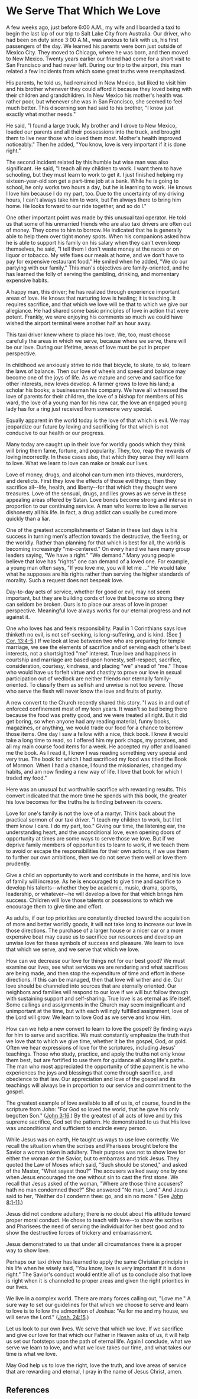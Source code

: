 # We Serve That Which We Love

A few weeks ago, just before 6:00 A.M., my wife and I boarded a taxi to begin
the last lap of our trip to Salt Lake City from Australia. Our driver, who had
been on duty since 3:00 A.M., was anxious to talk with us, his first
passengers of the day. We learned his parents were born just outside of Mexico
City. They moved to Chicago, where he was born, and then moved to New Mexico.
Twenty years earlier our friend had come for a short visit to San Francisco
and had never left. During our trip to the airport, this man related a few
incidents from which some great truths were reemphasized.

His parents, he told us, had remained in New Mexico, but liked to visit him
and his brother whenever they could afford it because they loved being with
their children and grandchildren. In New Mexico his mother's health was rather
poor, but whenever she was in San Francisco, she seemed to feel much better.
This discerning son had said to his brother, "I know just exactly what mother
needs."

He said, "I found a large truck. My brother and I drove to New Mexico, loaded
our parents and all their possessions into the truck, and brought them to live
near those who loved them most. Mother's health improved noticeably." Then he
added, "You know, love is very important if it is done right."

The second incident related by this humble but wise man was also significant.
He said, "I teach all my children to work. I want them to have schooling, but
they must learn to work to get it. I just finished helping my sixteen-year-old
son get a part-time job at a bank. While he is going to school, he only works
two hours a day, but he is learning to work. He knows I love him because I do
my part, too. Due to the uncertainty of my driving hours, I can't always take
him to work, but I'm always there to bring him home. He looks forward to our
ride together, and so do I."

One other important point was made by this unusual taxi operator. He told us
that some of his unmarried friends who are also taxi drivers are often out of
money. They come to him to borrow. He indicated that he is generally able to
help them over tight money spots. When his companions asked how he is able to
support his family on his salary when they can't even keep themselves, he
said, "I tell them I don't waste money at the races or on liquor or tobacco.
My wife fixes our meals at home, and we don't have to pay for expensive
restaurant food." He smiled when he added, "We do our partying with our
family." This man's objectives are family-oriented, and he has learned the
folly of serving the gambling, drinking, and momentary expensive habits.

A happy man, this driver; he has realized through experience important areas
of love. He knows that nurturing love is healing; it is teaching. It requires
sacrifice, and that which we love will be that to which we give our
allegiance. He had shared some basic principles of love in action that were
potent. Frankly, we were enjoying his comments so much we could have wished
the airport terminal were another half an hour away.

This taxi driver knew where to place his love. We, too, must choose carefully
the areas in which we serve, because where we serve, there will be our love.
During our lifetime, areas of love must be put in proper perspective.

In childhood we anxiously strive to ride that bicycle, to skate, to ski, to
learn the laws of balance. Then our love of wheels and speed and balance may
become one of the joys of life. As we mature and serve and sacrifice for other
interests, new loves develop. A farmer grows to love his land; a scholar his
books; a businessman his company. We have all witnessed the love of parents
for their children, the love of a bishop for members of his ward, the love of
a young man for his new car, the love an engaged young lady has for a ring
just received from someone very special.

Equally apparent in the world today is the love of that which is evil. We may
jeopardize our future by loving and sacrificing for that which is not
conducive to our health or our progress.

Many today are caught up in their love for worldly goods which they think will
bring them fame, fortune, and popularity. They, too, reap the rewards of
loving incorrectly. In these cases also, that which they serve they will learn
to love. What we learn to love can make or break our lives.

Love of money, drugs, and alcohol can turn men into thieves, murderers, and
derelicts. First they love the effects of those evil things; then they
sacrifice all--life, health, and liberty--for that which they thought were
treasures. Love of the sensual, drugs, and lies grows as we serve in these
appealing areas offered by Satan. Love bonds become strong and intense in
proportion to our continuing service. A man who learns to love a lie serves
dishonesty all his life. In fact, a drug addict can usually be cured more
quickly than a liar.

One of the greatest accomplishments of Satan in these last days is his success
in turning men's affection towards the destructive, the fleeting, or the
worldly. Rather than planning for that which is best for all, the world is
becoming increasingly "me-centered." On every hand we have many group leaders
saying, "We have a right." "We demand." Many young people believe that love
has "rights" one can demand of a loved one. For example, a young man often
says, "If you love me, you will let me ..." He would take what he supposes are
his rights rather than serving the higher standards of morality. Such a
request does not bespeak love.

Day-to-day acts of service, whether for good or evil, may not seem important,
but they are building cords of love that become so strong they can seldom be
broken. Ours is to place our areas of love in proper perspective. Meaningful
love always works for our eternal progress and not against it.

One who loves has and feels responsibility. Paul in 1 Corinthians says love
thinketh no evil, is not self-seeking, is long-suffering, and is kind. (See [1
Cor. 13:4-5](/scriptures/nt/1-cor/13.4-5?lang=eng#3).) If we look at love
between two who are preparing for temple marriage, we see the elements of
sacrifice and of serving each other's best interests, not a shortsighted "me"
interest. True love and happiness in courtship and marriage are based upon
honesty, self-respect, sacrifice, consideration, courtesy, kindness, and
placing "we" ahead of "me." Those who would have us forfeit virtue and
chastity to prove our love in sexual participation out of wedlock are neither
friends nor eternally family-oriented. To classify them as selfish and unwise
is not too severe. Those who serve the flesh will never know the love and
fruits of purity.

A new convert to the Church recently shared this story. "I was in and out of
enforced confinement most of my teen years. It wasn't so bad being there
because the food was pretty good, and we were treated all right. But it did
get boring, so when anyone had any reading material, funny books, magazines,
or anything, we would trade our food for a chance to borrow those items. One
day I saw a fellow with a nice, thick book. I knew it would take a long time
to read, so I offered him my pork chops, my potatoes, and all my main course
food items for a week. He accepted my offer and loaned me the book. As I read
it, I knew I was reading something very special and very true. The book for
which I had sacrificed my food was titled the Book of Mormon. When I had a
chance, I found the missionaries, changed my habits, and am now finding a new
way of life. I love that book for which I traded my food."

Here was an unusual but worthwhile sacrifice with rewarding results. This
convert indicated that the more time he spends with this book, the greater his
love becomes for the truths he is finding between its covers.

Love for one's family is not the love of a martyr. Think back about the
practical sermon of our taxi driver. "I teach my children to work, but I let
them know I care. I do my part, too." Giving our time, the listening ear, the
understanding heart, and the unconditional love, even opening doors of
opportunity at times are some ways to serve those we love. But if we deprive
family members of opportunities to learn to work, if we teach them to avoid or
escape the responsibilities for their own actions, if we use them to further
our own ambitions, then we do not serve them well or love them prudently.

Give a child an opportunity to work and contribute in the home, and his love
of family will increase. As he is encouraged to give time and sacrifice to
develop his talents--whether they be academic, music, drama, sports,
leadership, or whatever--he will develop a love for that which brings him
success. Children will love those talents or possessions to which we encourage
them to give time and effort.

As adults, if our top priorities are constantly directed toward the
acquisition of more and better worldly goods, it will not take long to
increase our love in those directions. The purchase of a larger house or a
nicer car or a more expensive boat may cause us to sacrifice our resources and
develop an unwise love for these symbols of success and pleasure. We learn to
love that which we serve, and we serve that which we love.

How can we decrease our love for things not for our best good? We must examine
our lives, see what services we are rendering and what sacrifices are being
made, and then stop the expenditure of time and effort in these directions. If
this can be managed, then that love will wither and die. Our love should be
channeled into sources that are eternally oriented. Our neighbors and families
will respond to our love if we will but follow through with sustaining support
and self-sharing. True love is as eternal as life itself. Some callings and
assignments in the Church may seem insignificant and unimportant at the time,
but with each willingly fulfilled assignment, love of the Lord will grow. We
learn to love God as we serve and know Him.

How can we help a new convert to learn to love the gospel? By finding ways for
him to serve and sacrifice. We must constantly emphasize the truth that we
love that to which we give time, whether it be the gospel, God, or gold. Often
we hear expressions of love for the scriptures, including Jesus' teachings.
Those who study, practice, and apply the truths not only know them best, but
are fortified to use them for guidance all along life's paths. The man who
most appreciated the opportunity of tithe payment is he who experiences the
joys and blessings that come through sacrifice, and obedience to that law. Our
appreciation and love of the gospel and its teachings will always be in
proportion to our service and commitment to the gospel.

The greatest example of love available to all of us is, of course, found in
the scripture from John: "For God so loved the world, that he gave his only
begotten Son." ([John 3:16](/scriptures/nt/john/3.16?lang=eng#15).) By the
greatest of all acts of love and by this supreme sacrifice, God set the
pattern. He demonstrated to us that His love was unconditional and sufficient
to encircle every person.

While Jesus was on earth, He taught us ways to use love correctly. We recall
the situation when the scribes and Pharisees brought before the Savior a woman
taken in adultery. Their purpose was not to show love for either the woman or
the Savior, but to embarrass and trick Jesus. They quoted the Law of Moses
which said, "Such should be stoned," and asked of the Master, "What sayest
thou?" The accusers walked away one by one when Jesus encouraged the one
without sin to cast the first stone. We recall that Jesus asked of the woman,
"Where are those thine accusers? hath no man condemned thee?" She answered "No
man, Lord." And Jesus said to her, "Neither do I condemn thee: go, and sin no
more." (See [John 8:1-11](/scriptures/nt/john/8.1-11?lang=eng#0).)

Jesus did not condone adultery; there is no doubt about His attitude toward
proper moral conduct. He chose to teach with love--to show the scribes and
Pharisees the need of serving the individual for her best good and to show the
destructive forces of trickery and embarrassment.

Jesus demonstrated to us that under all circumstances there is a proper way to
show love.

Perhaps our taxi driver has learned to apply the same Christian principle in
his life when he wisely said, "You know, love is very important if it is done
right." The Savior's conduct would entitle all of us to conclude also that
love is right when it is channeled to proper areas and given the right
priorities in our lives.

We live in a complex world. There are many forces calling out, "Love me." A
sure way to set our guidelines for that which we choose to serve and learn to
love is to follow the admonition of Joshua: "As for me and my house, we will
serve the Lord." ([Josh. 24:15](/scriptures/ot/josh/24.15?lang=eng#14).)

Let us look to our own lives. We serve that which we love. If we sacrifice and
give our love for that which our Father in Heaven asks of us, it will help us
set our footsteps upon the path of eternal life. Again I conclude, what we
serve we learn to love, and what we love takes our time, and what takes our
time is what we love.

May God help us to love the right, love the truth, and love areas of service
that are rewarding and eternal, I pray in the name of Jesus Christ, amen.

## References

